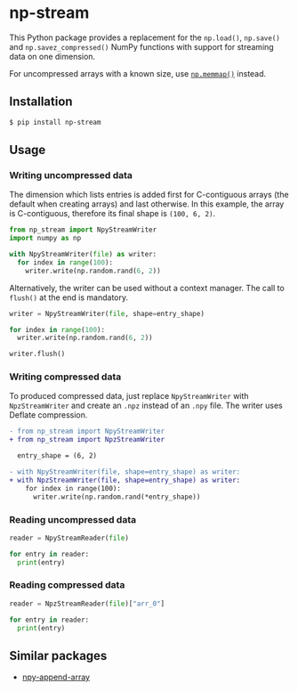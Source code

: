 # np-stream

This Python package provides a replacement for the `np.load()`, `np.save()` and `np.savez_compressed()` NumPy functions with support for streaming data on one dimension.

For uncompressed arrays with a known size, use [`np.memmap()`](https://numpy.org/doc/stable/reference/generated/numpy.memmap.html) instead.


## Installation

```sh
$ pip install np-stream
```


## Usage

### Writing uncompressed data

The dimension which lists entries is added first for C-contiguous arrays (the default when creating arrays) and last otherwise. In this example, the array is C-contiguous, therefore its final shape is `(100, 6, 2)`.

```py
from np_stream import NpyStreamWriter
import numpy as np

with NpyStreamWriter(file) as writer:
  for index in range(100):
    writer.write(np.random.rand(6, 2))
```

Alternatively, the writer can be used without a context manager. The call to `flush()` at the end is mandatory.

```py
writer = NpyStreamWriter(file, shape=entry_shape)

for index in range(100):
  writer.write(np.random.rand(6, 2))

writer.flush()
```

### Writing compressed data

To produced compressed data, just replace `NpyStreamWriter` with `NpzStreamWriter` and create an `.npz` instead of an `.npy` file. The writer uses Deflate compression.

```diff
- from np_stream import NpyStreamWriter
+ from np_stream import NpzStreamWriter

  entry_shape = (6, 2)

- with NpyStreamWriter(file, shape=entry_shape) as writer:
+ with NpzStreamWriter(file, shape=entry_shape) as writer:
    for index in range(100):
      writer.write(np.random.rand(*entry_shape))
```

### Reading uncompressed data

```py
reader = NpyStreamReader(file)

for entry in reader:
  print(entry)
```

### Reading compressed data

```py
reader = NpzStreamReader(file)["arr_0"]

for entry in reader:
  print(entry)
```


## Similar packages

- [npy-append-array](https://github.com/xor2k/npy-append-array)
